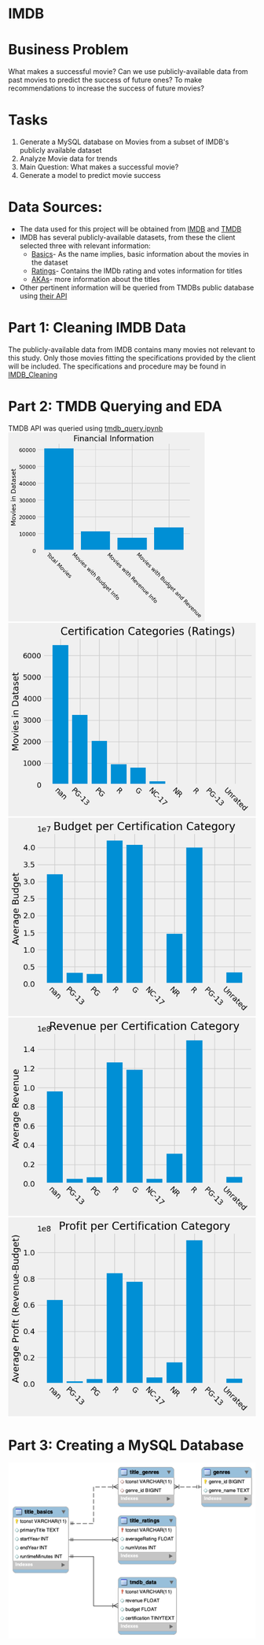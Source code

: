 # IMDB

# Business Problem
What makes a successful movie? Can we use publicly-available data from past movies to predict the success of future
ones? To make recommendations to increase the success of future movies?

# Tasks
1. Generate a MySQL database on Movies from a subset of IMDB's publicly available dataset
2. Analyze Movie data for trends
3. Main Question: What makes a successful movie?
4. Generate a model to predict movie success

# Data Sources:
- The data used for this project will be obtained from [IMDB](https://www.imdb.com/interfaces/) and 
[TMDB](https://www.themoviedb.org/about?language=en-US)
- IMDB has several publicly-available datasets, from these the client selected three with relevant information:
    - [Basics](https://datasets.imdbws.com/title.basics.tsv.gz)- 
    As the name implies, basic information about the movies in the dataset
    - [Ratings](https://datasets.imdbws.com/title.ratings.tsv.gz)-
    Contains the IMDb rating and votes information for titles 
    - [AKAs](https://datasets.imdbws.com/title.akas.tsv.gz)-
    more information about the titles
- Other pertinent information will be queried from TMDBs public database using
 [their API](https://www.themoviedb.org/documentation/api?language=en-US)
 
# Part 1: Cleaning IMDB Data
The publicly-available data from IMDB contains many movies not relevant to this study. 
Only those movies fitting the specifications provided by the client will be included.
The specifications and procedure may be found in [IMDB_Cleaning](imdb_cleaning.ipynb)

# Part 2: TMDB Querying and EDA
TMDB API was queried using [tmdb_query.ipynb](tmdb_query.ipynb)
<img src='img/financial_eda.png' width=400>
<img src='img/num_movies_certification.png'>
<img src='img/ave_bud_by_cert.png'>
<img src='img/ave_rev_by_cert.png'>
<img src='img/ave_profit_by_cert.png'>


# Part 3: Creating a MySQL Database
<img src='img/imdb_erd.png'>




